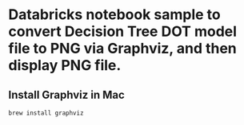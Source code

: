 # Databricks notebook sample to convert Decision Tree DOT model file to PNG via Graphviz, and then display PNG file.

## Install Graphviz in Mac
```shell
brew install graphviz
```


